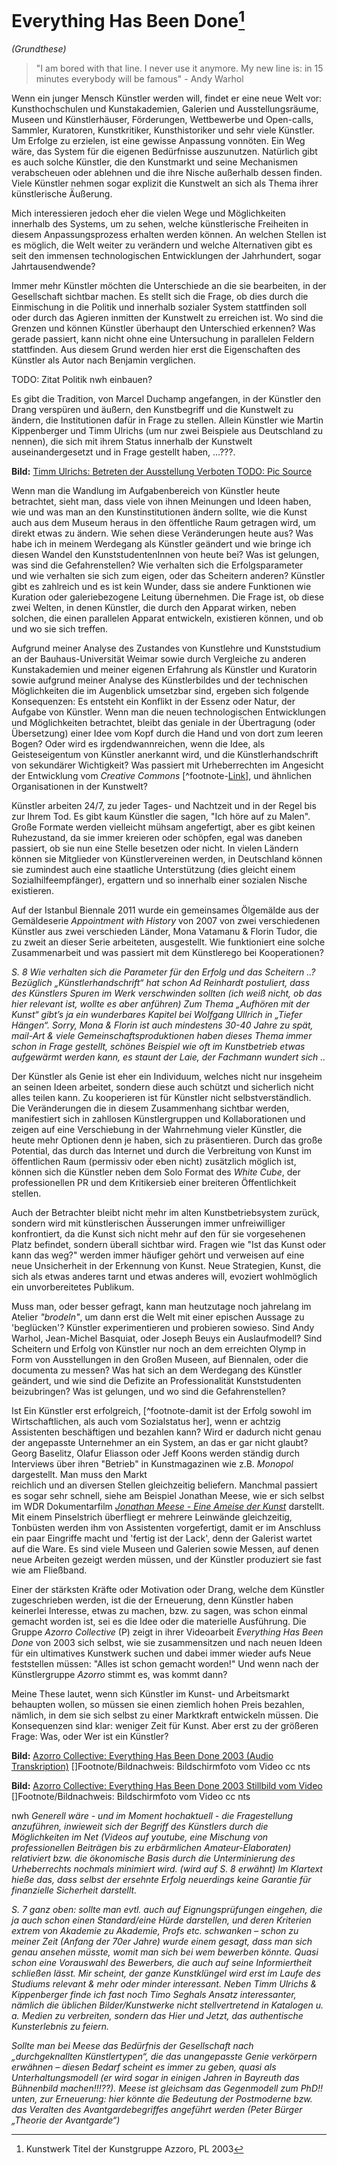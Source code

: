 # Everything Has Been Done[^everydone]

*(Grundthese)*

[^everydone]: Kunstwerk Titel der Kunstgruppe Azzoro, PL 2003


> "I am bored with that line. I never use it anymore. My new line is: in 15 minutes everybody will be famous" - Andy Warhol

Wenn ein junger Mensch Künstler werden will, findet er eine neue Welt vor: Kunsthochschulen und Kunstakademien, Galerien und 
Ausstellungsräume, Museen und Künstlerhäuser, Förderungen, Wettbewerbe und Open-calls, Sammler, Kuratoren, Kunstkritiker, 
Kunsthistoriker und sehr viele Künstler. Um Erfolge zu erzielen, ist eine gewisse Anpassung vonnöten. Ein Weg wäre, das System 
für die eigenen Bedürfnisse auszunutzen. Natürlich gibt es auch solche Künstler, die den Kunstmarkt und seine Mechanismen verabscheuen 
oder ablehnen und die ihre Nische außerhalb dessen finden. Viele Künstler nehmen sogar explizit die Kunstwelt an sich als Thema ihrer 
künstlerische Äußerung.

Mich interessieren jedoch eher die vielen Wege und Möglichkeiten innerhalb des Systems, um zu sehen, welche künstlerische Freiheiten in diesem 
Anpassungsprozess erhalten werden können. An welchen Stellen ist es möglich, die Welt weiter zu verändern und welche Alternativen gibt es 
seit den immensen technologischen Entwicklungen der Jahrhundert, sogar Jahrtausendwende? 

Immer mehr Künstler möchten die Unterschiede an die sie bearbeiten, in der Gesellschaft sichtbar machen. Es stellt sich die Frage, ob dies durch 
die Einmischung in die Politik und innerhalb sozialer System stattfinden soll oder durch das Agieren inmitten der Kunstwelt zu erreichen ist. 
Wo sind die Grenzen und können Künstler überhaupt den Unterschied erkennen? Was gerade passiert, kann nicht ohne eine Untersuchung 
in parallelen Feldern stattfinden. Aus diesem Grund werden hier erst die Eigenschaften des Künstler als Autor nach Benjamin verglichen.

TODO: Zitat Politik nwh einbauen?

Es gibt die Tradition, von Marcel Duchamp angefangen, in der Künstler den Drang verspüren und äußern, den Kunstbegriff und die 
Kunstwelt zu ändern, die Institutionen dafür in Frage zu stellen. Allein Künstler wie Martin Kippenberger und Timm Ulrichs (um nur 
zwei Beispiele aus Deutschland zu nennen), die sich mit ihrem Status innerhalb der Kunstwelt auseinandergesetzt und in Frage gestellt haben, …???.


**Bild:** [Timm Ulrichs: Betreten der Ausstellung Verboten TODO: Pic Source](http://polpix.sueddeutsche.com/polopoly_fs/1.1038255.1292848207!/image/image.jpg_gen/derivatives/900x600/image.jpg)


Wenn man die Wandlung im Aufgabenbereich von Künstler heute betrachtet, sieht man, dass viele von ihnen Meinungen und Ideen haben,
wie und was man an den Kunstinstitutionen ändern sollte, wie die Kunst auch aus dem Museum heraus in den öffentliche Raum getragen 
wird, um direkt etwas zu ändern. Wie sehen diese Veränderungen heute aus? Was habe ich in meinem Werdegang als Künstler geändert und wie 
bringe ich diesen Wandel den KunststudentenInnen von heute bei? Was ist gelungen, was sind die Gefahrenstellen? Wie verhalten sich die Erfolgsparameter  
und wie verhalten sie sich zum eigen, oder das Scheitern anderen? Künstler gibt es zahlreich und es ist kein Wunder, dass sie andere Funktionen 
wie Kuration oder galeriebezogene Leitung übernehmen. Die Frage ist, ob diese zwei Welten, in denen Künstler, die durch den Apparat wirken, neben solchen, 
die einen parallelen Apparat entwickeln, existieren können, und ob und wo sie sich treffen.

Aufgrund meiner Analyse des Zustandes von Kunstlehre und Kunststudium an der Bauhaus-Universität Weimar sowie durch Vergleiche zu anderen 
Kunstakademien und meiner eigenen Erfahrung als Künstler und Kuratorin sowie aufgrund meiner Analyse des Künstlerbildes und der technischen 
Möglichkeiten die im Augenblick umsetzbar sind, ergeben sich folgende Konsequenzen: Es entsteht ein Konflikt in der Essenz oder Natur, der Aufgabe 
von Künstler. Wenn man die neuen technologischen Entwicklungen und Möglichkeiten betrachtet, bleibt das geniale in der Übertragung (oder Übersetzung) 
einer Idee vom Kopf durch die Hand und von dort zum leeren Bogen? Oder wird es irgdendwannreichen, wenn die Idee, als Geisteseigentum von Künstler 
anerkannt wird, und die Künstlerhandschrift von sekundärer Wichtigkeit? Was passiert mit Urheberrechten im Angesicht der Entwicklung vom *Creative 
Commons* [^footnote-[Link](http://creativecommons.org)], und ähnlichen Organisationen in der Kunstwelt? 

Künstler arbeiten 24/7, zu jeder Tages- und Nachtzeit und in der Regel bis zur Ihrem Tod. Es gibt kaum Künstler die sagen, "Ich höre auf zu Malen". 
Große Formate werden vielleicht mühsam angefertigt, aber es gibt keinen Ruhezustand, da sie immer kreieren oder schöpfen, egal was daneben passiert, 
ob sie nun eine Stelle besetzen oder nicht. In vielen Ländern können sie Mitglieder von Künstlervereinen werden, in Deutschland können sie zumindest 
auch eine staatliche Unterstützung (dies gleicht einem Sozialhilfeempfänger), ergattern und so innerhalb einer sozialen Nische existieren.

Auf der Istanbul Biennale 2011 wurde ein gemeinsames Ölgemälde aus der Gemäldeserie *Appointment with History* von 2007 von zwei verschiedenen 
Künstler aus zwei verschieden Länder, Mona Vatamanu & Florin Tudor, die zu zweit an dieser Serie arbeiteten, ausgestellt. 
Wie funktioniert eine solche Zusammenarbeit und was passiert mit dem Künstlerego bei Kooperationen?

*S. 8 Wie verhalten sich die Parameter für den Erfolg und das Scheitern ..? Bezüglich „Künstlerhandschrift“ hat schon Ad Reinhardt postuliert, dass des Künstlers Spuren im Werk verschwinden sollten (ich weiß nicht, ob das hier relevant ist, wollte es aber anführen) Zum Thema „Aufhören mit der Kunst“ gibt’s ja ein wunderbares Kapitel bei Wolfgang Ullrich in „Tiefer Hängen“. Sorry, Mona & Florin ist auch mindestens 30-40 Jahre zu spät, mail-Art & viele Gemeinschaftsproduktionen haben dieses Thema immer schon in Frage gestellt, schönes Beispiel wie oft im Kunstbetrieb etwas aufgewärmt werden kann, es staunt der Laie, der Fachmann wundert sich ..*

Der Künstler als Genie ist eher ein Individuum, welches nicht nur insgeheim an seinen Ideen arbeitet, sondern diese auch schützt und sicherlich 
nicht alles teilen kann. Zu kooperieren ist für Künstler nicht selbstverständlich. Die Veränderungen die in diesem Zusammenhang sichtbar 
werden, manifestiert sich in zahllosen Künstlergruppen und Kollaborationen und zeigen auf eine Verschiebung in der
Wahrnehmung vieler Künstler, die heute mehr Optionen denn je haben, sich zu präsentieren. Durch das große Potential, das durch das 
Internet und durch die Verbreitung von Kunst im öffentlichen Raum (permissiv oder eben nicht) zusätzlich möglich ist, können sich die Künstler 
neben dem Solo Format des *White Cube*, der professionellen PR und dem Kritikersieb einer breiteren Öffentlichkeit stellen.

Auch der Betrachter bleibt nicht mehr im alten Kunstbetriebsystem zurück, sondern wird mit künstlerischen Äusserungen immer unfreiwilliger 
konfrontiert, da die Kunst sich nicht mehr auf den für sie vorgesehenen Platz befindet, sondern überall sichtbar wird. Fragen wie "Ist das Kunst oder kann das weg?" werden immer häufiger gehört und verweisen auf eine neue Unsicherheit in der Erkennung von Kunst. Neue Strategien, Kunst, die sich als etwas anderes tarnt und etwas anderes will, evoziert wohlmöglich ein unvorbereitetes Publikum.  

Muss man, oder besser gefragt, kann man heutzutage noch jahrelang im Atelier *"brodeln"*, um dann erst die Welt mit einer epischen Aussage 
zu 'beglücken'? Künstler experimentieren und probieren sowieso. Sind Andy Warhol, Jean-Michel Basquiat, oder Joseph Beuys ein Auslaufmodell? 
Sind Scheitern und Erfolg von Künstler nur noch an dem erreichten Olymp in Form von Ausstellungen in den Großen Museen, auf Biennalen, 
oder die documenta zu messen? Was hat sich an dem Werdegang des Künstler geändert, und wie sind die Defizite an Professionalität Kunststudenten 
beizubringen? Was ist gelungen, und wo sind die Gefahrenstellen?

Ist Ein Künstler erst erfolgreich, [^footnote-damit ist der Erfolg sowohl im Wirtschaftlichen, als auch vom Sozialstatus her], wenn er achtzig Assistenten 
beschäftigen und bezahlen kann? Wird er dadurch nicht genau der angepasste Unternehmer an ein System, an das er gar nicht glaubt? Georg Baselitz, 
Olafur Eliasson oder Jeff Koons werden ständig durch Interviews über ihren "Betrieb" in Kunstmagazinen wie z.B. *Monopol* dargestellt. Man muss den Markt  
reichlich und an diversen Stellen gleichzeitig beliefern. Manchmal passiert es sogar sehr schnell, siehe am Beispiel Jonathan Meese, wie er sich selbst im WDR Dokumentarfilm [*Jonathan Meese - Eine Ameise der Kunst*](http://www.youtube.com/watch?v=Y_z41k65Sns&feature=related) darstellt. Mit einem Pinselstrich überfliegt er mehrere Leinwände gleichzeitig, Tonbüsten werden ihm von Assistenten vorgefertigt, damit er im Anschluss ein paar Eingriffe macht und 'fertig ist der Lack', denn der Galerist wartet auf die Ware. Es sind viele Museen und Galerien sowie Messen, auf denen neue Arbeiten gezeigt werden müssen, und der Künstler produziert sie fast wie am Fließband.

Einer der stärksten Kräfte oder Motivation oder Drang, welche dem Künstler zugeschrieben werden, ist die der Erneuerung, denn Künstler haben 
keinerlei Interesse, etwas zu machen, bzw. zu sagen, was schon einmal gemacht worden ist, sei es die Idee oder die materielle Ausführung. Die Gruppe *Azorro 
Collective* (P) zeigt in ihrer Videoarbeit *Everything Has Been Done* von 2003 sich selbst, wie sie zusammensitzen und nach neuen Ideen für ein ultimatives Kunstwerk suchen und dabei immer wieder aufs Neue feststellen müssen: "Alles ist schon gemacht worden!" Und wenn nach der Künstlergruppe *Azorro* stimmt es, was kommt dann?

Meine These lautet, wenn sich Künstler im Kunst- und Arbeitsmarkt behaupten wollen, so müssen sie einen ziemlich hohen Preis bezahlen, nämlich, 
in dem sie sich selbst zu einer Marktkraft entwickeln müssen. Die Konsequenzen sind klar: weniger Zeit für Kunst.
Aber erst zu der größeren Frage: Was, oder Wer ist ein Künstler? 


**Bild:** [Azorro Collective: Everything Has Been Done 2003 (Audio Transkription)](azorro_everything_has_been_done_1.JPG) 
[]Footnote/Bildnachweis: Bildschirmfoto vom Video cc nts

**Bild:** [Azorro Collective: Everything Has Been Done 2003 Stillbild vom Video](azorro_everything_has_been_done_2.JPG) 
[]Footnote/Bildnachweis: Bildschirmfoto vom Video cc nts

nwh
*Generell wäre - und im Moment hochaktuell - die Fragestellung anzuführen, inwieweit sich der Begriff des Künstlers durch die Möglichkeiten im Net (Videos auf youtube, eine Mischung von professionellen Beiträgen bis zu erbärmlichen Amateur-Elaboraten) relativiert bzw. die ökonomische Basis durch die Unterminierung des Urheberrechts nochmals minimiert wird. (wird auf S. 8 erwähnt) Im Klartext hieße das, dass selbst der ersehnte Erfolg neuerdings keine Garantie für finanzielle Sicherheit darstellt.*

*S. 7 ganz oben: sollte man evtl. auch auf Eignungsprüfungen eingehen, die ja auch schon einen Standard/eine Hürde darstellen, und deren Kriterien extrem von Akademie zu Akademie, Profs etc. schwanken – schon zu meiner Zeit (Anfang der 70er Jahre) wurde einem gesagt, dass man sich genau ansehen müsste, womit man sich bei wem bewerben könnte. Quasi schon eine Vorauswahl des Bewerbers, die auch auf seine Informiertheit schließen lässt. Mir scheint, der ganze Kunstklüngel wird erst im Laufe des Studiums relevant & mehr oder minder interessant. Neben Timm Ulrichs & Kippenberger finde ich fast noch Timo Seghals Ansatz interessanter, nämlich die üblichen Bilder/Kunstwerke nicht stellvertretend in Katalogen u. a. Medien zu verbreiten, sondern das Hier und Jetzt, das authentische Kunsterlebnis zu feiern.*

*Sollte man bei Meese das Bedürfnis der Gesellschaft nach „durchgeknallten Künstlertypen“, die das unangepasste Genie verkörpern erwähnen – diesen Bedarf scheint es immer zu geben, quasi als Unterhaltungsmodell (er wird sogar in einigen Jahren in Bayreuth das Bühnenbild machen!!!??). Meese ist gleichsam das Gegenmodell zum PhD!!
unten, zur Erneuerung: hier könnte die Bedeutung der Postmoderne bzw. das Veralten des Avantgardebegriffes angeführt werden (Peter Bürger „Theorie der Avantgarde“)*


